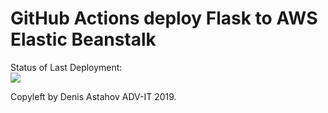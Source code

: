 # GitHub Actions deploy Flask to AWS Elastic Beanstalk



Status of Last Deployment:<br>
<img src="https://github.com/adv-it/github-actions-part2-cicd-to-aws/workflows/CI-CD-Pipeline-to-AWS-ElasticBeanstalk/badge.svg?branch=master"><br>



Copyleft by Denis Astahov ADV-IT 2019.
